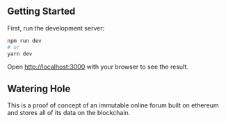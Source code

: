 
## Getting Started

First, run the development server:

```bash
npm run dev
# or
yarn dev
```

Open [http://localhost:3000](http://localhost:3000) with your browser to see the result.

## Watering Hole

This is a proof of concept of an immutable online forum built on ethereum and stores all of its data on the blockchain.


